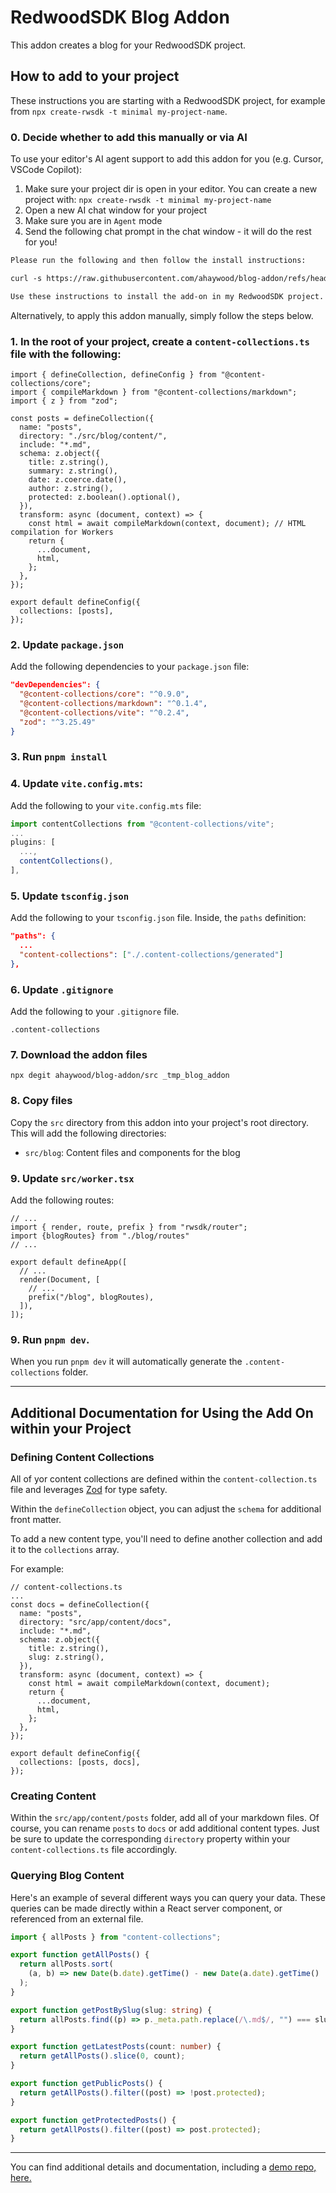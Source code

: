 # RedwoodSDK Blog Addon

This addon creates a blog for your RedwoodSDK project.

## How to add to your project

These instructions you are starting with a RedwoodSDK project, for example from `npx create-rwsdk -t minimal my-project-name`.

### 0. Decide whether to add this manually or via AI

To use your editor's AI agent support to add this addon for you (e.g. Cursor, VSCode Copilot):
1. Make sure your project dir is open in your editor. You can create a new project with: `npx create-rwsdk -t minimal my-project-name`
2. Open a new AI chat window for your project
3. Make sure you are in `Agent` mode
4. Send the following chat prompt in the chat window - it will do the rest for you!

```txt
Please run the following and then follow the install instructions:

curl -s https://raw.githubusercontent.com/ahaywood/blog-addon/refs/heads/main/README.md -o /tmp/blog-addon-readme.md && cat /tmp/blog-addon-readme.md

Use these instructions to install the add-on in my RedwoodSDK project.
```

Alternatively, to apply this addon manually, simply follow the steps below.

### 1. In the root of your project, create a `content-collections.ts` file with the following:

```tsx
import { defineCollection, defineConfig } from "@content-collections/core";
import { compileMarkdown } from "@content-collections/markdown";
import { z } from "zod";

const posts = defineCollection({
  name: "posts",
  directory: "./src/blog/content/",
  include: "*.md",
  schema: z.object({
    title: z.string(),
    summary: z.string(),
    date: z.coerce.date(),
    author: z.string(),
    protected: z.boolean().optional(),
  }),
  transform: async (document, context) => {
    const html = await compileMarkdown(context, document); // HTML compilation for Workers
    return {
      ...document,
      html,
    };
  },
});

export default defineConfig({
  collections: [posts],
});
```

### 2. Update `package.json`

Add the following dependencies to your `package.json` file:

```json
"devDependencies": {
  "@content-collections/core": "^0.9.0",
  "@content-collections/markdown": "^0.1.4",
  "@content-collections/vite": "^0.2.4",
  "zod": "^3.25.49"
}
```

### 3. Run `pnpm install`

### 4. Update `vite.config.mts`:

Add the following to your `vite.config.mts` file:

```typescript
import contentCollections from "@content-collections/vite";
...
plugins: [
  ...,
  contentCollections(),
],
```

### 5. Update `tsconfig.json`

Add the following to your `tsconfig.json` file. Inside, the `paths` definition:

```json
"paths": {
  ...
  "content-collections": ["./.content-collections/generated"]
},
```

### 6. Update `.gitignore`

Add the following to your `.gitignore` file.

```
.content-collections
```

### 7. Download the addon files

```
npx degit ahaywood/blog-addon/src _tmp_blog_addon
```

### 8. Copy files

Copy the `src` directory from this addon into your project's root directory. This will add the following directories:

- `src/blog`: Content files and components for the blog

### 9. Update `src/worker.tsx`

Add the following routes:

```tsx
// ...
import { render, route, prefix } from "rwsdk/router";
import {blogRoutes} from "./blog/routes"
// ...

export default defineApp([
  // ...
  render(Document, [
    // ...
    prefix("/blog", blogRoutes),
  ]),
]);
```


### 9. Run `pnpm dev`.

When you run `pnpm dev` it will automatically generate the `.content-collections` folder.

---

## Additional Documentation for Using the Add On within your Project

### Defining Content Collections

All of yor content collections are defined within the `content-collection.ts` file and leverages [Zod](https://zod.dev/) for type safety.

Within the `defineCollection` object, you can adjust the `schema` for additional front matter.

To add a new content type, you'll need to define another collection and add it to the `collections` array.

For example:

```tsx
// content-collections.ts
...
const docs = defineCollection({
  name: "posts",
  directory: "src/app/content/docs",
  include: "*.md",
  schema: z.object({
    title: z.string(),
    slug: z.string(),
  }),
  transform: async (document, context) => {
    const html = await compileMarkdown(context, document);
    return {
      ...document,
      html,
    };
  },
});

export default defineConfig({
  collections: [posts, docs],
});
```

### Creating Content

Within the `src/app/content/posts` folder, add all of your markdown files. Of course, you can rename `posts` to `docs` or add additional content types. Just be sure to update the corresponding `directory` property within your `content-collections.ts` file accordingly.

### Querying Blog Content

Here's an example of several different ways you can query your data. These queries can be made directly within a React server component, or referenced from an external file.

```ts
import { allPosts } from "content-collections";

export function getAllPosts() {
  return allPosts.sort(
    (a, b) => new Date(b.date).getTime() - new Date(a.date).getTime()
  );
}

export function getPostBySlug(slug: string) {
  return allPosts.find((p) => p._meta.path.replace(/\.md$/, "") === slug);
}

export function getLatestPosts(count: number) {
  return getAllPosts().slice(0, count);
}

export function getPublicPosts() {
  return getAllPosts().filter((post) => !post.protected);
}

export function getProtectedPosts() {
  return getAllPosts().filter((post) => post.protected);
}
```

---

You can find additional details and documentation, including a [demo repo, here.](https://github.com/mj-meyer/rwsdk-content-collections)


